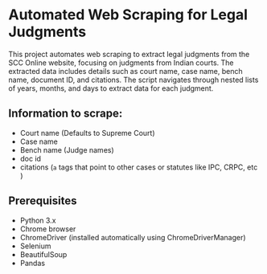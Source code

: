 # Automated Web Scraping for Legal Judgments

This project automates web scraping to extract legal judgments from the SCC Online website, focusing on judgments from Indian courts. The extracted data includes details such as court name, case name, bench name, document ID, and citations. The script navigates through nested lists of years, months, and days to extract data for each judgment.

## Information to scrape:

- Court name (Defaults to Supreme Court)
- Case name
- Bench name (Judge names)
- doc id
- citations (`a` tags that point to other cases or statutes like IPC, CRPC, etc )
  
## Prerequisites

- Python 3.x
- Chrome browser
- ChromeDriver (installed automatically using ChromeDriverManager)
- Selenium
- BeautifulSoup
- Pandas
